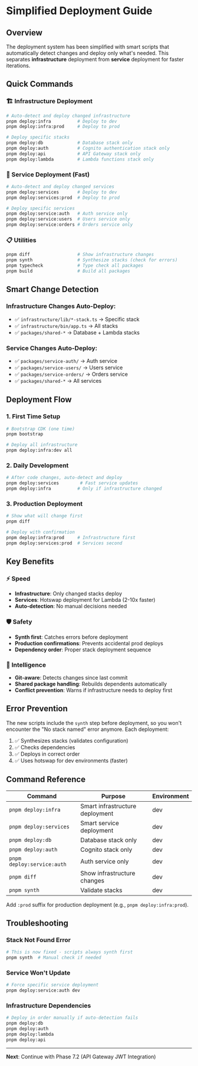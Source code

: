 # Simplified Deployment Guide

## Overview

The deployment system has been simplified with smart scripts that automatically detect changes and deploy only what's needed. This separates **infrastructure** deployment from **service** deployment for faster iterations.

## Quick Commands

### 🏗️ Infrastructure Deployment
```bash
# Auto-detect and deploy changed infrastructure
pnpm deploy:infra          # Deploy to dev
pnpm deploy:infra:prod     # Deploy to prod

# Deploy specific stacks
pnpm deploy:db             # Database stack only
pnpm deploy:auth           # Cognito authentication stack only
pnpm deploy:api            # API Gateway stack only
pnpm deploy:lambda         # Lambda functions stack only
```

### 🚀 Service Deployment (Fast)
```bash
# Auto-detect and deploy changed services
pnpm deploy:services       # Deploy to dev
pnpm deploy:services:prod  # Deploy to prod

# Deploy specific services
pnpm deploy:service:auth   # Auth service only
pnpm deploy:service:users  # Users service only
pnpm deploy:service:orders # Orders service only
```

### 📋 Utilities
```bash
pnpm diff                  # Show infrastructure changes
pnpm synth                 # Synthesize stacks (check for errors)
pnpm typecheck             # Type check all packages
pnpm build                 # Build all packages
```

## Smart Change Detection

### Infrastructure Changes Auto-Deploy:
- ✅ `infrastructure/lib/*-stack.ts` → Specific stack
- ✅ `infrastructure/bin/app.ts` → All stacks
- ✅ `packages/shared-*` → Database + Lambda stacks

### Service Changes Auto-Deploy:
- ✅ `packages/service-auth/` → Auth service
- ✅ `packages/service-users/` → Users service  
- ✅ `packages/service-orders/` → Orders service
- ✅ `packages/shared-*` → All services

## Deployment Flow

### 1. First Time Setup
```bash
# Bootstrap CDK (one time)
pnpm bootstrap

# Deploy all infrastructure
pnpm deploy:infra:dev all
```

### 2. Daily Development
```bash
# After code changes, auto-detect and deploy
pnpm deploy:services        # Fast service updates
pnpm deploy:infra          # Only if infrastructure changed
```

### 3. Production Deployment
```bash
# Show what will change first
pnpm diff

# Deploy with confirmation
pnpm deploy:infra:prod     # Infrastructure first
pnpm deploy:services:prod  # Services second
```

## Key Benefits

### ⚡ **Speed**
- **Infrastructure**: Only changed stacks deploy
- **Services**: Hotswap deployment for Lambda (2-10x faster)
- **Auto-detection**: No manual decisions needed

### 🛡️ **Safety**
- **Synth first**: Catches errors before deployment
- **Production confirmations**: Prevents accidental prod deploys
- **Dependency order**: Proper stack deployment sequence

### 🧠 **Intelligence** 
- **Git-aware**: Detects changes since last commit
- **Shared package handling**: Rebuilds dependents automatically
- **Conflict prevention**: Warns if infrastructure needs to deploy first

## Error Prevention

The new scripts include the `synth` step before deployment, so you won't encounter the "No stack named" error anymore. Each deployment:

1. ✅ Synthesizes stacks (validates configuration)
2. ✅ Checks dependencies
3. ✅ Deploys in correct order
4. ✅ Uses hotswap for dev environments (faster)

## Command Reference

| Command | Purpose | Environment |
|---------|---------|-------------|
| `pnpm deploy:infra` | Smart infrastructure deployment | dev |
| `pnpm deploy:services` | Smart service deployment | dev |
| `pnpm deploy:db` | Database stack only | dev |
| `pnpm deploy:auth` | Cognito stack only | dev |
| `pnpm deploy:service:auth` | Auth service only | dev |
| `pnpm diff` | Show infrastructure changes | dev |
| `pnpm synth` | Validate stacks | dev |

Add `:prod` suffix for production deployment (e.g., `pnpm deploy:infra:prod`).

## Troubleshooting

### Stack Not Found Error
```bash
# This is now fixed - scripts always synth first
pnpm synth  # Manual check if needed
```

### Service Won't Update
```bash
# Force specific service deployment
pnpm deploy:service:auth dev
```

### Infrastructure Dependencies
```bash
# Deploy in order manually if auto-detection fails
pnpm deploy:db
pnpm deploy:auth  
pnpm deploy:lambda
pnpm deploy:api
```

---

**Next**: Continue with Phase 7.2 (API Gateway JWT Integration)